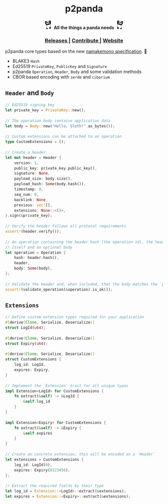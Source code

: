 <h1 align="center">p2panda</h1>

<div align="center">
  <img src="https://raw.githubusercontent.com/p2panda/.github/main/assets/panda-left.gif" width="auto" height="30px">
  <strong>All the things a panda needs</strong>
  <img src="https://raw.githubusercontent.com/p2panda/.github/main/assets/panda-right.gif" width="auto" height="30px">
</div>

<div align="center">
  <h3>
    <a href="https://github.com/p2panda/p2panda/releases">
      Releases
    </a>
    <span> | </span>
    <a href="https://p2panda.org/about/contribute">
      Contribute
    </a>
    <span> | </span>
    <a href="https://p2panda.org">
      Website
    </a>
  </h3>
</div>

p2panda core types based on the new [namakemono specification](https://p2panda.org/specifications/namakemono/). 🦥 

* BLAKE3 `Hash`
* Ed25519 `PrivateKey`, `PublicKey` and `Signature`
* p2panda `Operation`, `Header`, `Body` and some validation methods
* CBOR based encoding with `serde` and `ciborium`

## `Header` and `Body`

```rust
// Ed25519 signing key
let private_key = PrivateKey::new();

// The operation body contains application data
let body = Body::new("Hello, Sloth!".as_bytes());

// Custom extensions can be attached to an operation
type CustomExtensions = ();

// Create a header
let mut header = Header {
    version: 1,
    public_key: private_key.public_key(),
    signature: None,
    payload_size: body.size(),
    payload_hash: Some(body.hash()),
    timestamp: 0,
    seq_num: 0,
    backlink: None,
    previous: vec![],
    extensions: None::<()>,
}.sign(&private_key);

// Verify the header follows all protocol requirements
assert!(header.verify());

// An operation containing the header hash (the operation id), the header 
// itself and an optional body
let operation = Operation {
    hash: header.hash(),
    header,
    body: Some(body),
};

// Validate the header and, when included, that the body matches the `payload_hash`
assert!(validate_operation(&operation).is_ok());

```

## `Extensions`

```rust
// Define custom extension types required for your application
#[derive(Clone, Serialize, Deserialize)]
struct LogId(u64);

#[derive(Clone, Serialize, Deserialize)]
struct Expiry(u64);

#[derive(Clone, Serialize, Deserialize)]
struct CustomExtensions {
    log_id: LogId,
    expires: Expiry,
}

// Implement the `Extension` trait for all unique types
impl Extension<LogId> for CustomExtensions {
    fn extract(&self) -> &LogId {
        &self.log_id
    }
}

impl Extension<Expiry> for CustomExtensions {
    fn extract(&self) -> &Expiry {
        &self.expires
    }
}

// Create an concrete extension, this will be encoded on a `Header`
let extensions = CustomExtensions {
    log_id: LogId(0),
    expires: Expiry(0123456),
};

// Extract the required fields by their type
let log_id = Extension::<LogId>::extract(&extensions);
let expires = Extension::<Expiry>::extract(&extensions);
```